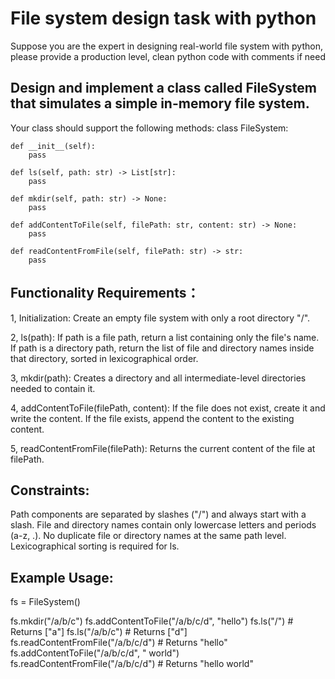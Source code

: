 # File system design task with python
Suppose you are the expert in designing real-world file system with python, please provide a production level, clean python code with comments if need

## Design and implement a class called FileSystem that simulates a simple in-memory file system.
Your class should support the following methods:
class FileSystem:

    def __init__(self):
        pass

    def ls(self, path: str) -> List[str]:
        pass

    def mkdir(self, path: str) -> None:
        pass

    def addContentToFile(self, filePath: str, content: str) -> None:
        pass

    def readContentFromFile(self, filePath: str) -> str:
        pass

## Functionality Requirements：
1, Initialization:
Create an empty file system with only a root directory "/".

2, ls(path):
If path is a file path, return a list containing only the file's name.
If path is a directory path, return the list of file and directory names inside that directory, sorted in lexicographical order.

3, mkdir(path):
Creates a directory and all intermediate-level directories needed to contain it.

4, addContentToFile(filePath, content):
If the file does not exist, create it and write the content.
If the file exists, append the content to the existing content.

5, readContentFromFile(filePath):
Returns the current content of the file at filePath.

## Constraints:
Path components are separated by slashes ("/") and always start with a slash.
File and directory names contain only lowercase letters and periods (a-z, .).
No duplicate file or directory names at the same path level.
Lexicographical sorting is required for ls.

## Example Usage:
fs = FileSystem()

fs.mkdir("/a/b/c")
fs.addContentToFile("/a/b/c/d", "hello")
fs.ls("/")             # Returns ["a"]
fs.ls("/a/b/c")        # Returns ["d"]
fs.readContentFromFile("/a/b/c/d")  # Returns "hello"
fs.addContentToFile("/a/b/c/d", " world")
fs.readContentFromFile("/a/b/c/d")  # Returns "hello world"
